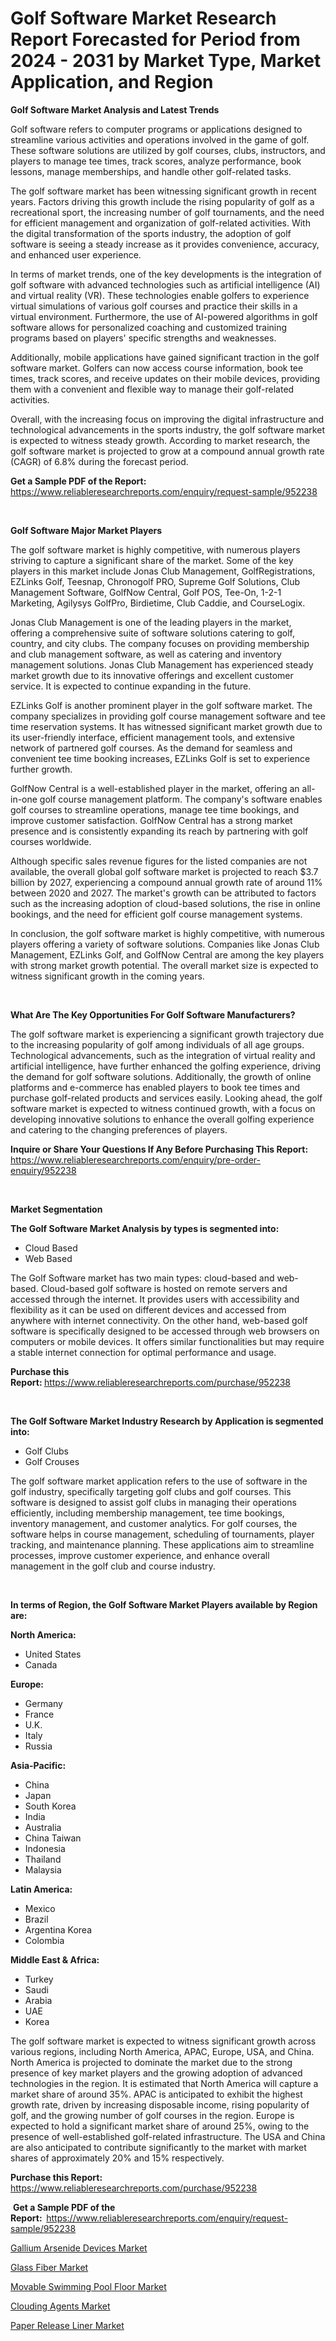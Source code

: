 <p><h1>Golf Software Market Research Report Forecasted for Period from 2024 -  2031 by Market Type, Market Application, and Region</h1></p><p><strong>Golf Software Market Analysis and Latest Trends</strong></p>
<p><p>Golf software refers to computer programs or applications designed to streamline various activities and operations involved in the game of golf. These software solutions are utilized by golf courses, clubs, instructors, and players to manage tee times, track scores, analyze performance, book lessons, manage memberships, and handle other golf-related tasks.</p><p>The golf software market has been witnessing significant growth in recent years. Factors driving this growth include the rising popularity of golf as a recreational sport, the increasing number of golf tournaments, and the need for efficient management and organization of golf-related activities. With the digital transformation of the sports industry, the adoption of golf software is seeing a steady increase as it provides convenience, accuracy, and enhanced user experience.</p><p>In terms of market trends, one of the key developments is the integration of golf software with advanced technologies such as artificial intelligence (AI) and virtual reality (VR). These technologies enable golfers to experience virtual simulations of various golf courses and practice their skills in a virtual environment. Furthermore, the use of AI-powered algorithms in golf software allows for personalized coaching and customized training programs based on players' specific strengths and weaknesses.</p><p>Additionally, mobile applications have gained significant traction in the golf software market. Golfers can now access course information, book tee times, track scores, and receive updates on their mobile devices, providing them with a convenient and flexible way to manage their golf-related activities.</p><p>Overall, with the increasing focus on improving the digital infrastructure and technological advancements in the sports industry, the golf software market is expected to witness steady growth. According to market research, the golf software market is projected to grow at a compound annual growth rate (CAGR) of 6.8% during the forecast period.</p></p>
<p><strong>Get a Sample PDF of the Report:&nbsp;</strong> <a href="https://www.reliableresearchreports.com/enquiry/request-sample/952238">https://www.reliableresearchreports.com/enquiry/request-sample/952238</a></p>
<p>&nbsp;</p>
<p><strong>Golf Software Major Market Players</strong></p>
<p><p>The golf software market is highly competitive, with numerous players striving to capture a significant share of the market. Some of the key players in this market include Jonas Club Management, GolfRegistrations, EZLinks Golf, Teesnap, Chronogolf PRO, Supreme Golf Solutions, Club Management Software, GolfNow Central, Golf POS, Tee-On, 1-2-1 Marketing, Agilysys GolfPro, Birdietime, Club Caddie, and CourseLogix.</p><p>Jonas Club Management is one of the leading players in the market, offering a comprehensive suite of software solutions catering to golf, country, and city clubs. The company focuses on providing membership and club management software, as well as catering and inventory management solutions. Jonas Club Management has experienced steady market growth due to its innovative offerings and excellent customer service. It is expected to continue expanding in the future.</p><p>EZLinks Golf is another prominent player in the golf software market. The company specializes in providing golf course management software and tee time reservation systems. It has witnessed significant market growth due to its user-friendly interface, efficient management tools, and extensive network of partnered golf courses. As the demand for seamless and convenient tee time booking increases, EZLinks Golf is set to experience further growth.</p><p>GolfNow Central is a well-established player in the market, offering an all-in-one golf course management platform. The company's software enables golf courses to streamline operations, manage tee time bookings, and improve customer satisfaction. GolfNow Central has a strong market presence and is consistently expanding its reach by partnering with golf courses worldwide.</p><p>Although specific sales revenue figures for the listed companies are not available, the overall global golf software market is projected to reach $3.7 billion by 2027, experiencing a compound annual growth rate of around 11% between 2020 and 2027. The market's growth can be attributed to factors such as the increasing adoption of cloud-based solutions, the rise in online bookings, and the need for efficient golf course management systems.</p><p>In conclusion, the golf software market is highly competitive, with numerous players offering a variety of software solutions. Companies like Jonas Club Management, EZLinks Golf, and GolfNow Central are among the key players with strong market growth potential. The overall market size is expected to witness significant growth in the coming years.</p></p>
<p>&nbsp;</p>
<p><strong>What Are The Key Opportunities For Golf Software Manufacturers?</strong></p>
<p><p>The golf software market is experiencing a significant growth trajectory due to the increasing popularity of golf among individuals of all age groups. Technological advancements, such as the integration of virtual reality and artificial intelligence, have further enhanced the golfing experience, driving the demand for golf software solutions. Additionally, the growth of online platforms and e-commerce has enabled players to book tee times and purchase golf-related products and services easily. Looking ahead, the golf software market is expected to witness continued growth, with a focus on developing innovative solutions to enhance the overall golfing experience and catering to the changing preferences of players.</p></p>
<p><strong>Inquire or Share Your Questions If Any Before Purchasing This Report:</strong> <a href="https://www.reliableresearchreports.com/enquiry/pre-order-enquiry/952238">https://www.reliableresearchreports.com/enquiry/pre-order-enquiry/952238</a></p>
<p>&nbsp;</p>
<p><strong>Market Segmentation</strong></p>
<p><strong>The Golf Software Market Analysis by types is segmented into:</strong></p>
<p><ul><li>Cloud Based</li><li>Web Based</li></ul></p>
<p><p>The Golf Software market has two main types: cloud-based and web-based. Cloud-based golf software is hosted on remote servers and accessed through the internet. It provides users with accessibility and flexibility as it can be used on different devices and accessed from anywhere with internet connectivity. On the other hand, web-based golf software is specifically designed to be accessed through web browsers on computers or mobile devices. It offers similar functionalities but may require a stable internet connection for optimal performance and usage.</p></p>
<p><strong>Purchase this Report:&nbsp;</strong><a href="https://www.reliableresearchreports.com/purchase/952238">https://www.reliableresearchreports.com/purchase/952238</a></p>
<p>&nbsp;</p>
<p><strong>The Golf Software Market Industry Research by Application is segmented into:</strong></p>
<p><ul><li>Golf Clubs</li><li>Golf Crouses</li></ul></p>
<p><p>The golf software market application refers to the use of software in the golf industry, specifically targeting golf clubs and golf courses. This software is designed to assist golf clubs in managing their operations efficiently, including membership management, tee time bookings, inventory management, and customer analytics. For golf courses, the software helps in course management, scheduling of tournaments, player tracking, and maintenance planning. These applications aim to streamline processes, improve customer experience, and enhance overall management in the golf club and course industry.</p></p>
<p>&nbsp;</p>
<p><strong>In terms of Region, the Golf Software Market Players available by Region are:</strong></p>
<p>
    <p> <strong> North America: </strong>
        <ul>
            <li>United States</li>
            <li>Canada</li>
        </ul>
        </p> 
    <p> <strong> Europe: </strong>
        <ul>
            <li>Germany</li>
            <li>France</li>
            <li>U.K.</li>
            <li>Italy</li>
            <li>Russia</li>
        </ul>
        </p> 
    <p> <strong> Asia-Pacific: </strong>
        <ul>
            <li>China</li>
            <li>Japan</li>
            <li>South Korea</li>
            <li>India</li>
            <li>Australia</li>
            <li>China Taiwan</li>
            <li>Indonesia</li>
            <li>Thailand</li>
            <li>Malaysia</li>
        </ul>
        </p> 
    <p> <strong> Latin America: </strong>
        <ul>
            <li>Mexico</li>
            <li>Brazil</li>
            <li>Argentina Korea</li>
            <li>Colombia</li>
        </ul>
        </p> 
    <p> <strong> Middle East & Africa: </strong>
        <ul>
            <li>Turkey</li>
            <li>Saudi</li>
            <li>Arabia</li>
            <li>UAE</li>
            <li>Korea</li>
        </ul>
    </p>
    </p>
<p><p>The golf software market is expected to witness significant growth across various regions, including North America, APAC, Europe, USA, and China. North America is projected to dominate the market due to the strong presence of key market players and the growing adoption of advanced technologies in the region. It is estimated that North America will capture a market share of around 35%. APAC is anticipated to exhibit the highest growth rate, driven by increasing disposable income, rising popularity of golf, and the growing number of golf courses in the region. Europe is expected to hold a significant market share of around 25%, owing to the presence of well-established golf-related infrastructure. The USA and China are also anticipated to contribute significantly to the market with market shares of approximately 20% and 15% respectively.</p></p>
<p><strong>Purchase this Report: </strong><a href="https://www.reliableresearchreports.com/purchase/952238">https://www.reliableresearchreports.com/purchase/952238</a></p>
<p>&nbsp;<strong>Get a Sample PDF of the Report:&nbsp;&nbsp;</strong><a href="https://www.reliableresearchreports.com/enquiry/request-sample/952238">https://www.reliableresearchreports.com/enquiry/request-sample/952238</a></p>
<p><strong></strong></p>
<p><p><a href="https://medium.com/@joanacasper19/gallium-arsenide-devices-market-the-key-to-successful-business-strategy-forecast-till-2031-0234e52a7bb1">Gallium Arsenide Devices Market</a></p><p><a href="https://medium.com/@joanacasper19/glass-fiber-nbsp-market-focuses-on-market-share-size-and-projected-forecast-till-2031-fb4f4133661c">Glass Fiber Market</a></p><p><a href="https://medium.com/@joanacasper19/movable-swimming-pool-floor-market-comprehensive-assessment-by-type-application-and-geography-5e21fdfb1fb9">Movable Swimming Pool Floor Market</a></p><p><a href="https://medium.com/@joanacasper19/clouding-agents-market-outlook-industry-overview-and-forecast-2024-to-2031-9a27e6081f22">Clouding Agents Market</a></p><p><a href="https://medium.com/@joanacasper19/paper-release-liner-market-insight-market-trends-growth-forecasted-from-2024-to-2031-c0a73e1d0081">Paper Release Liner Market</a></p></p>